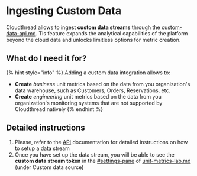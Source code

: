 # Ingesting Custom Data

Cloudthread allows to ingest **custom data streams** through the [custom-data-api.md](../fundamentals/custom-data-api.md "mention"). Tis feature expands the analytical capabilities of the platform beyond the cloud data and unlocks limitless options for metric creation.

## What do I need it for? <a href="#what-do-i-need-it-for" id="what-do-i-need-it-for"></a>

{% hint style="info" %}
Adding a custom data integration allows to:

* **Create** _business_ unit metrics based on the data from you organization's data warehouse, such as Customers, Orders, Reservations, etc.
* **Create** _engineering_ unit metrics based on the data from you organization's monitoring systems that are not supported by Cloudthread natively
{% endhint %}

## Detailed instructions <a href="#detailed-instructions" id="detailed-instructions"></a>

1. Please, refer to the [API](http://localhost:5000/o/TmVItW5TwUC23RxcuDg9/s/KuhDuXL0YPX22VMOHZWV/ "mention") documentation for detailed instructions on how to setup a data stream
2. Once you have set up the data stream, you will be able to see the **custom data stream token** in the [#settings-pane](../fundamentals/unit-metrics/unit-metrics-lab.md#settings-pane "mention") of [unit-metrics-lab.md](../fundamentals/unit-metrics/unit-metrics-lab.md "mention") (under Custom data source)

